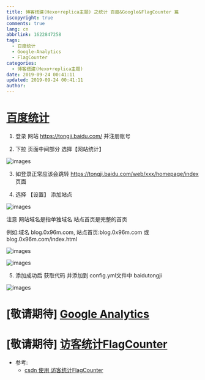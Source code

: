 ```yaml
---
title: 博客搭建(Hexo+replica主题) 之统计 百度&Google&FlagCounter 篇
iscopyright: true
comments: true
lang: cn
abbrlink: 1622847258
tags:
  - 百度统计
  - Google-Analytics
  - FlagCounter
categories:
  - 博客搭建(Hexo+replica主题)
date: 2019-09-24 00:41:11
updated: 2019-09-24 00:41:11
author:
---
```



# [百度统计](https://tongji.baidu.com/)

1. 登录 网站 https://tongji.baidu.com/ 并注册账号


2. 下拉 页面中间部分 选择【网站统计】

![images](http://tdou-cc.tdouguo.com/tongji/baidu_01.png)


3. 如登录正常应该会跳转 https://tongji.baidu.com/web/xxx/homepage/index 页面


4. 选择 【设置】 添加站点

![images](http://tdou-cc.tdouguo.com/tongji/baidu_02.png)

注意 网站域名是指单独域名 站点首页是完整的首页

例如:域名 blog.0x96m.com,  站点首页:blog.0x96m.com 或 blog.0x96m.com/index.html 

![images](http://tdou-cc.tdouguo.com/tongji/baidu_error.png)

![images](http://tdou-cc.tdouguo.com/tongji/baidu_error_fix.png)


5. 添加成功后 获取代码 并添加到 config.yml文件中 baidutongji

![images](http://tdou-cc.tdouguo.com/tongji/baidu_get_code.png)



# [敬请期待] [Google Analytics](https://google.com/analytics/)


# [敬请期待] [访客统计FlagCounter](http://www.flagcounter.com/) 


- 参考: 
    - [csdn 使用 访客统计FlagCounter](https://blog.csdn.net/kl28978113/article/details/79500217)
